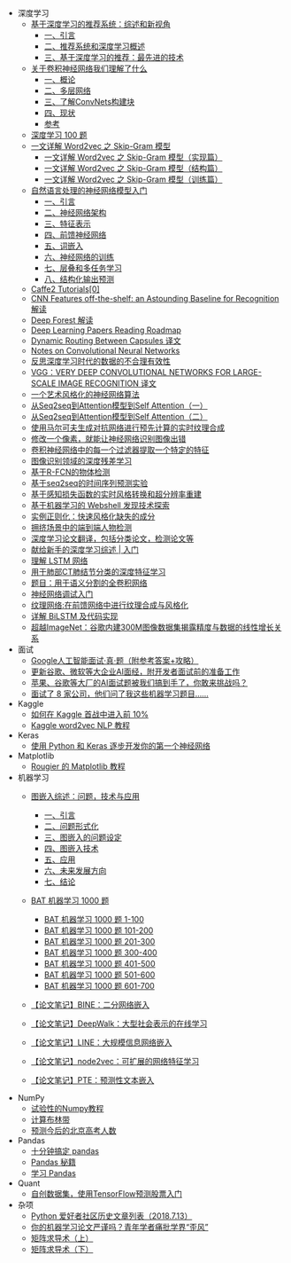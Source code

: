 +   深度学习
	+   [基于深度学习的推荐系统：综述和新视角](doc/dl/rs-survey-arxiv-1707-07435-zh/README.md)
		+   [一、引言](doc/dl/rs-survey-arxiv-1707-07435-zh/1.md)
		+   [二、推荐系统和深度学习概述](doc/dl/rs-survey-arxiv-1707-07435-zh/2.md)
		+   [三、基于深度学习的推荐：最先进的技术](doc/dl/rs-survey-arxiv-1707-07435-zh/3.md)
	+   [关于卷积神经网络我们理解了什么](doc/dl/what-do-we-understand-about-convnet/README.md)
		+   [一、概论](doc/dl/what-do-we-understand-about-convnet/1.md)
		+   [二、多层网络](doc/dl/what-do-we-understand-about-convnet/2.md)
		+   [三、了解ConvNets构建块](doc/dl/what-do-we-understand-about-convnet/3.md)
		+   [四、现状](doc/dl/what-do-we-understand-about-convnet/4.md)
		+   [参考](doc/dl/what-do-we-understand-about-convnet/ref.md)
	+   [深度学习 100 题](doc/dl/深度学习_100_题/README.md)
    +   [一文详解 Word2vec 之 Skip-Gram 模型](doc/dl/一文详解_Word2vec_之_Skip-Gram_模型/README.md)
		+   [一文详解 Word2vec 之 Skip-Gram 模型（实现篇）](doc/dl/一文详解_Word2vec_之_Skip-Gram_模型/实现篇.md)
		+   [一文详解 Word2vec 之 Skip-Gram 模型（结构篇）](doc/dl/一文详解_Word2vec_之_Skip-Gram_模型/结构篇.md)
		+   [一文详解 Word2vec 之 Skip-Gram 模型（训练篇）](doc/dl/一文详解_Word2vec_之_Skip-Gram_模型/训练篇.md)
    +   [自然语言处理的神经网络模型入门](doc/dl/自然语言处理的神经网络模型入门/README.md)
		+   [一、引言](doc/dl/自然语言处理的神经网络模型入门/1.md)
		+   [二、神经网络架构](doc/dl/自然语言处理的神经网络模型入门/2.md)
		+   [三、特征表示](doc/dl/自然语言处理的神经网络模型入门/3.md)
		+   [四、前馈神经网络](doc/dl/自然语言处理的神经网络模型入门/4.md)
		+   [五、词嵌入](doc/dl/自然语言处理的神经网络模型入门/5.md)
		+   [六、神经网络的训练](doc/dl/自然语言处理的神经网络模型入门/6.md)
		+   [七、层叠和多任务学习](doc/dl/自然语言处理的神经网络模型入门/7.md)
		+   [八、结构化输出预测](doc/dl/自然语言处理的神经网络模型入门/8.md)
    +   [Caffe2 Tutorials[0]](doc/dl/caffe2-tut.md)
    +   [CNN Features off-the-shelf: an Astounding Baseline for Recognition 解读](doc/dl/CNN_Features_off-the-shelf_an_Astounding_Baseline_for_Recognition_解读.md)
    +   [Deep Forest 解读](doc/dl/Deep_Forest_解读.md)
    +   [Deep Learning Papers Reading Roadmap](doc/dl/Deep_Learning_Papers_Reading_Roadmap.md)
    +   [Dynamic Routing Between Capsules 译文](doc/dl/Dynamic_Routing_Between_Capsules_译文.md)
    +   [Notes on Convolutional Neural Networks](doc/dl/Notes_on_Convolutional_Neural_Networks.md)
    +   [反思深度学习时代的数据的不合理有效性](doc/dl/Revisiting_Unreasonable_Effectiveness_of_Data_in_Deep_Learning_Era.md)
    +   [VGG：VERY DEEP CONVOLUTIONAL NETWORKS FOR LARGE-SCALE IMAGE RECOGNITION 译文](doc/dl/VGG_VERY_DEEP_CONVOLUTIONAL_NETWORKS_FOR_LARGE-SCALE_IMAGE_RECOGNITION_译文.md)
    +   [一个艺术风格化的神经网络算法](doc/dl/一个艺术风格化的神经网络算法.md)
    +   [从Seq2seq到Attention模型到Self Attention（一）](doc/dl/从_Seq2seq_到_Attention_模型到_Self_Attention（一）.md)
    +   [从Seq2seq到Attention模型到Self Attention（二）](doc/dl/从_Seq2seq_到_Attention_模型到_Self_Attention（二）.md)
    +   [使用马尔可夫生成对抗网络进行预先计算的实时纹理合成](doc/dl/使用马尔可夫生成对抗网络进行预先计算的实时纹理合成.md)
    +   [修改一个像素，就能让神经网络识别图像出错](doc/dl/修改一个像素，就能让神经网络识别图像出错.md)
    +   [卷积神经网络中的每一个过滤器提取一个特定的特征](doc/dl/卷积神经网络中的每一个过滤器提取一个特定的特征.md)
    +   [图像识别领域的深度残差学习](doc/dl/图像识别领域的深度残差学习.md)
    +   [基于R-FCN的物体检测](doc/dl/基于R-FCN的物体检测.md)
    +   [基于seq2seq的时间序列预测实验](doc/dl/基于seq2seq的时间序列预测实验.md)
    +   [基于感知损失函数的实时风格转换和超分辨率重建](doc/dl/基于感知损失函数的实时风格转换和超分辨率重建.md)
    +   [基于机器学习的 Webshell 发现技术探索](doc/dl/基于机器学习的_Webshell_发现技术探索.md)
    +   [实例正则化：快速风格化缺失的成分](doc/dl/实例正则化：快速风格化缺失的成分.md)
    +   [拥挤场景中的端到端人物检测](doc/dl/拥挤场景中的端到端人物检测.md)
    +   [深度学习论文翻译，包括分类论文，检测论文等](doc/dl/深度学习论文翻译，包括分类论文，检测论文等.md)
    +   [献给新手的深度学习综述 | 入门](doc/dl/献给新手的深度学习综述.md)
    +   [理解 LSTM 网络](doc/dl/理解_LSTM_网络.md)
    +   [用于肺部CT肺结节分类的深度特征学习](doc/dl/用于肺部CT肺结节分类的深度特征学习.md)
    +   [题目：用于语义分割的全卷积网络](doc/dl/用于语义分割的全卷积网络.md)
    +   [神经网络调试入门](doc/dl/神经网络调试入门.md)
    +   [纹理网络:在前馈网络中进行纹理合成与风格化](doc/dl/纹理网络：在前馈网络中进行纹理合成与风格化.md)
    +   [详解 BiLSTM 及代码实现](doc/dl/详解_BiLSTM_及代码实现.md)
    +   [超越ImageNet：谷歌内建300M图像数据集揭露精度与数据的线性增长关系](doc/dl/超越ImageNet：谷歌内建300M图像数据集揭露精度与数据的线性增长关系.md)
+   面试
    +   [Google人工智能面试·真·题（附参考答案+攻略）](doc/interview/zhihu-p-35978758.md)
    +   [更新谷歌、微软等大企业AI面经，附开发者面试前的准备工作](doc/interview/zhihu-p-35999853.md)
    +   [苹果、谷歌等大厂的AI面试题被我们搞到手了，你敢来挑战吗？](doc/interview/zhihu-p-36025191.md)
    +   [面试了 8 家公司，他们问了我这些机器学习题目……](doc/interview/zhihu-p-36113785.md)
+   Kaggle
    +   [如何在 Kaggle 首战中进入前 10%](doc/kaggle/如何在_Kaggle_首战中进入前_10%.md)
    +   [Kaggle word2vec NLP 教程](doc/kaggle/Bag_of_Words_Meets_Bags_of_Popcorn/README.md)
+   Keras
    +   [使用 Python 和 Keras 逐步开发你的第一个神经网络](doc/keras/使用_Python_和_Keras_逐步开发你的第一个神经网络.md)
+   Matplotlib
    +   [Rougier 的 Matplotlib 教程](doc/matplotlib/rougier-matplotlib-tut.md)
+   机器学习
	+   [图嵌入综述：问题，技术与应用](doc/ml/ge-survey-arxiv-1709-07604-zh/README.md)
		+   [一、引言](doc/ml/ge-survey-arxiv-1709-07604-zh/1.md)
		+   [二、问题形式化](doc/ml/ge-survey-arxiv-1709-07604-zh/2.md)
		+   [三、图嵌入的问题设定](doc/ml/ge-survey-arxiv-1709-07604-zh/3.md)
		+   [四、图嵌入技术](doc/ml/ge-survey-arxiv-1709-07604-zh/4.md)
		+   [五、应用](doc/ml/ge-survey-arxiv-1709-07604-zh/5.md)
		+   [六、未来发展方向](doc/ml/ge-survey-arxiv-1709-07604-zh/6.md)
		+   [七、结论](doc/ml/ge-survey-arxiv-1709-07604-zh/7.md)
    +   [BAT 机器学习 1000 题](doc/ml/BAT_机器学习_1000_题/README.md)
		+   [BAT 机器学习 1000 题 1-100](doc/ml/BAT_机器学习_1000_题/1-100.md)
		+   [BAT 机器学习 1000 题 101-200](doc/ml/BAT_机器学习_1000_题/101-200.md)
		+   [BAT 机器学习 1000 题 201-300](doc/ml/BAT_机器学习_1000_题/201-300.md)
		+   [BAT 机器学习 1000 题 300-400](doc/ml/BAT_机器学习_1000_题/301-400.md)
		+   [BAT 机器学习 1000 题 401-500](doc/ml/BAT_机器学习_1000_题/401-500.md)
		+   [BAT 机器学习 1000 题 501-600](doc/ml/BAT_机器学习_1000_题/501-600.md)
		+   [BAT 机器学习 1000 题 601-700](doc/ml/BAT_机器学习_1000_题/601-700.md)

    +   [【论文笔记】BINE：二分网络嵌入](doc/ml/graph-emb/BINE-笔记.md)
    +   [【论文笔记】DeepWalk：大型社会表示的在线学习](doc/ml/graph-emb/DeepWalk-笔记.md)
    +   [【论文笔记】LINE：大规模信息网络嵌入](doc/ml/graph-emb/LINE-笔记.md)
    +   [【论文笔记】node2vec：可扩展的网络特征学习](doc/ml/graph-emb/node2vec-笔记.md)
    +   [【论文笔记】PTE：预测性文本嵌入](doc/ml/graph-emb/pte-论文笔记.md)
+   NumPy
    +   [试验性的Numpy教程](doc/numpy/tentative-numpy-tut.md)
    +   [计算布林带](doc/numpy/计算布林带.md)
    +   [预测今后的北京高考人数](doc/numpy/预测今后的北京高考人数.md)
+   Pandas
    +   [十分钟搞定 pandas](doc/pandas/10-minutes-to-pandas.md)
    +   [Pandas 秘籍](doc/pandas/pandas-cookbook.md)
    +   [学习 Pandas](doc/pandas/learn-pandas/README.md)
+   Quant
    +   [自创数据集，使用TensorFlow预测股票入门](doc/quant/自创数据集，使用TensorFlow预测股票入门.md)
+   杂项
    +   [Python 爱好者社区历史文章列表（2018.7.13）](doc/misc/Python_爱好者社区历史文章列表（2018.7.13）.md)
    +   [你的机器学习论文严谨吗？青年学者痛批学界“歪风”](doc/misc/你的机器学习论文严谨吗？青年学者痛批学界“歪风”.md)
    +   [矩阵求导术（上）](doc/misc/矩阵求导术（上）.md)
    +   [矩阵求导术（下）](doc/misc/矩阵求导术（下）.md)
